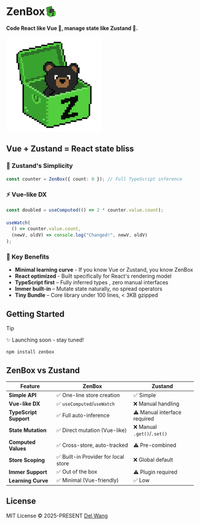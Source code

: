 <h1 style="display: flex; align-items: center;">ZenBox<img alt="ZenBox" src="./assets/zenbox.png" width='32' height='32' /></h1>

**Code React like Vue 💚, manage state like Zustand 🐻.**

<img alt="ZenBox" src="./assets/zenbox.png" width='256' height='256' />

## Vue + Zustand = React state bliss

### 🐻 Zustand's Simplicity

```ts
const counter = ZenBox({ count: 0 }); // Full TypeScript inference
```

### ⚡ Vue-like DX

```ts
const doubled = useComputed(() => 2 * counter.value.count);

useWatch(
  () => counter.value.count,
  (newV, oldV) => console.log("Changed!", newV, oldV)
);
```

### 🚀 Key Benefits

- **Minimal learning curve** - If you know Vue or Zustand, you know ZenBox
- **React optimized** - Built specifically for React's rendering model
- **TypeScript first​​​​**​​ – Fully inferred types , zero manual interfaces
- **​​Immer built-in**​​ – Mutate state naturally, no spread operators
- **Tiny Bundle**​​ – Core library under 100 lines, < 3KB gzipped

## Getting Started

> [!TIP]
> ✨ Launching soon - stay tuned!

```shell
npm install zenbox
```

## ZenBox vs Zustand

| Feature                | ZenBox                               | Zustand                      |
| ---------------------- | ------------------------------------ | ---------------------------- |
| **Simple API**         | ✅ One-line store creation           | ✅ Simple                    |
| **Vue-like DX**        | ✅ `useComputed`/`useWatch`          | ❌ Manual handling           |
| **TypeScript Support** | ✅ Full auto-inference               | ⚠️ Manual interface required |
| **State Mutation**     | ✅ Direct mutation (Vue-like)        | ❌ Manual `.get()`/`.set()`  |
| **Computed Values**    | ✅ Cross-store, auto-tracked         | ⚠️ Pre-combined              |
| **Store Scoping**      | ✅ Built-in Provider for local store | ❌ Global default            |
| **Immer Support**      | ✅ Out of the box                    | ⚠️ Plugin required           |
| **Learning Curve**     | ✅ Minimal (Vue-friendly)            | ✅ Low                       |

## License

MIT License © 2025-PRESENT [Del Wang](https://del.wang)
